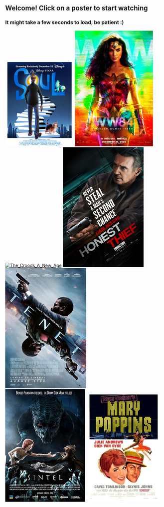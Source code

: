 ## Welcome! Click on a poster to start watching 
### It might take a few seconds to load, be patient :)
[![Soul](https://raw.githubusercontent.com/mat-mo/shooroo/gh-pages/assets/Soul_Poster.jpg)](https://mat-mo.github.io/shooroo/video/soul.html)
[![Wonder woman 1984](https://raw.githubusercontent.com/mat-mo/shooroo/gh-pages/assets/Wonder_Woman_1984.png)](https://mat-mo.github.io/shooroo/video/wonder_woman_1984.html)
[![The_Croods_A_New_Age](https://raw.githubusercontent.com/mat-mo/shooroo/gh-pages/The_Croods_-_A_New_Age.png)](https://mat-mo.github.io/shooroo/video/the_croods_a_new_age.html)
[![Honest_thief](https://raw.githubusercontent.com/mat-mo/shooroo/gh-pages/assets/Honest_Thief_poster.jpg)](https://mat-mo.github.io/shooroo/video/honest_thief.html)
[![Tenet](//raw.githubusercontent.com/mat-mo/shooroo/gh-pages/assets/Tenet_movie_poster.jpg)](https://mat-mo.github.io/shooroo/video/tenet.html)
[![Sintel](https://raw.githubusercontent.com/mat-mo/shooroo/gh-pages/assets/Sintel_poster.jpg)](https://mat-mo.github.io/shooroo/video/sintel.html)
[![Mary Poppins](https://raw.githubusercontent.com/mat-mo/shooroo/gh-pages/assets/Marypoppins.jpg)](https://mat-mo.github.io/shooroo/video/mary_poppins.html)

